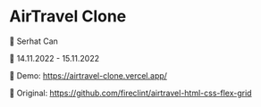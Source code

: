 # AirTravel Clone

🔵 Serhat Can

🔵 14.11.2022 - 15.11.2022

🔵 Demo: https://airtravel-clone.vercel.app/

🔵 Original: https://github.com/fireclint/airtravel-html-css-flex-grid
